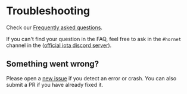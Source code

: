 # Troubleshooting


Check our [Frequently asked questions](./faq.md).

If you can't find your question in the FAQ, feel free to ask in the `#hornet` channel in the ([official iota discord server](https://discord.iota.org/)).

## Something went wrong?

Please open a [new issue](https://github.com/gohornet/hornet/issues/new) if you detect an error or crash. You can also submit a PR if you have already fixed it. 

